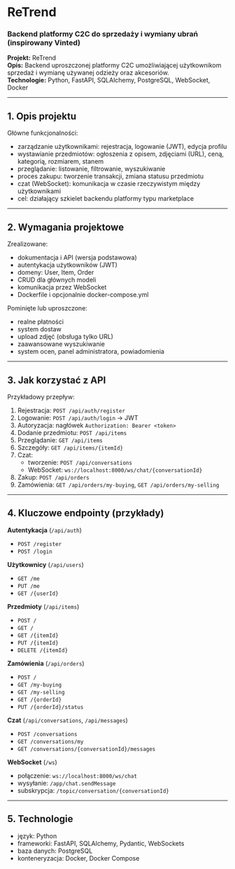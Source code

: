 # ReTrend
### Backend platformy C2C do sprzedaży i wymiany ubrań (inspirowany Vinted)

**Projekt:** ReTrend  
**Opis:** Backend uproszczonej platformy C2C umożliwiającej użytkownikom sprzedaż i wymianę używanej odzieży oraz akcesoriów.  
**Technologie:** Python, FastAPI, SQLAlchemy, PostgreSQL, WebSocket, Docker

---

## 1. Opis projektu

Główne funkcjonalności:
- zarządzanie użytkownikami: rejestracja, logowanie (JWT), edycja profilu
- wystawianie przedmiotów: ogłoszenia z opisem, zdjęciami (URL), ceną, kategorią, rozmiarem, stanem
- przeglądanie: listowanie, filtrowanie, wyszukiwanie
- proces zakupu: tworzenie transakcji, zmiana statusu przedmiotu
- czat (WebSocket): komunikacja w czasie rzeczywistym między użytkownikami
- cel: działający szkielet backendu platformy typu marketplace

---

## 2. Wymagania projektowe

Zrealizowane:
- dokumentacja i API (wersja podstawowa)
- autentykacja użytkowników (JWT)
- domeny: User, Item, Order
- CRUD dla głównych modeli
- komunikacja przez WebSocket
- Dockerfile i opcjonalnie docker-compose.yml

Pominięte lub uproszczone:
- realne płatności
- system dostaw
- upload zdjęć (obsługa tylko URL)
- zaawansowane wyszukiwanie
- system ocen, panel administratora, powiadomienia

---

## 3. Jak korzystać z API

Przykładowy przepływ:
1. Rejestracja: `POST /api/auth/register`
2. Logowanie: `POST /api/auth/login` → JWT
3. Autoryzacja: nagłówek `Authorization: Bearer <token>`
4. Dodanie przedmiotu: `POST /api/items`
5. Przeglądanie: `GET /api/items`
6. Szczegóły: `GET /api/items/{itemId}`
7. Czat:
   - tworzenie: `POST /api/conversations`
   - WebSocket: `ws://localhost:8000/ws/chat/{conversationId}`
8. Zakup: `POST /api/orders`
9. Zamówienia: `GET /api/orders/my-buying`, `GET /api/orders/my-selling`

---

## 4. Kluczowe endpointy (przykłady)

**Autentykacja** (`/api/auth`)
- `POST /register`
- `POST /login`

**Użytkownicy** (`/api/users`)
- `GET /me`
- `PUT /me`
- `GET /{userId}`

**Przedmioty** (`/api/items`)
- `POST /`
- `GET /`
- `GET /{itemId}`
- `PUT /{itemId}`
- `DELETE /{itemId}`

**Zamówienia** (`/api/orders`)
- `POST /`
- `GET /my-buying`
- `GET /my-selling`
- `GET /{orderId}`
- `PUT /{orderId}/status`

**Czat** (`/api/conversations`, `/api/messages`)
- `POST /conversations`
- `GET /conversations/my`
- `GET /conversations/{conversationId}/messages`

**WebSocket** (`/ws`)
- połączenie: `ws://localhost:8000/ws/chat`
- wysyłanie: `/app/chat.sendMessage`
- subskrypcja: `/topic/conversation/{conversationId}`

---

## 5. Technologie

- język: Python
- frameworki: FastAPI, SQLAlchemy, Pydantic, WebSockets
- baza danych: PostgreSQL
- konteneryzacja: Docker, Docker Compose

